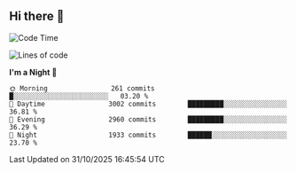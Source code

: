 ## Hi there 👋

<!--
**Wangmerlyn/Wangmerlyn** is a ✨ _special_ ✨ repository because its `README.md` (this file) appears on your GitHub profile.

Here are some ideas to get you started:

- 🔭 I’m currently working on ...
- 🌱 I’m currently learning ...
- 👯 I’m looking to collaborate on ...
- 🤔 I’m looking for help with ...
- 💬 Ask me about ...
- 📫 How to reach me: ...
- 😄 Pronouns: ...
- ⚡ Fun fact: ...
-->
<!--START_SECTION:waka-->
![Code Time](http://img.shields.io/badge/Code%20Time-586%20hrs%204%20mins-blue)

![Lines of code](https://img.shields.io/badge/From%20Hello%20World%20I%27ve%20Written-48.8%20million%20lines%20of%20code-blue)

**I'm a Night 🦉** 

```text
🌞 Morning                261 commits         █░░░░░░░░░░░░░░░░░░░░░░░░   03.20 % 
🌆 Daytime                3002 commits        █████████░░░░░░░░░░░░░░░░   36.81 % 
🌃 Evening                2960 commits        █████████░░░░░░░░░░░░░░░░   36.29 % 
🌙 Night                  1933 commits        ██████░░░░░░░░░░░░░░░░░░░   23.70 % 
```



 Last Updated on 31/10/2025 16:45:54 UTC
<!--END_SECTION:waka-->
